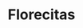 ---
title: Florecitas
date: 
draft: false

# descripcion
description : Aro de plata pasante

materials: Plata 925

color: Plateado

dimensions: 1cm x 1,7cm

code: 01-20-0445

type: "Aros"

categories: []

price: $1.870,00

# Images
# first image will be shown in the product page
images:
  # - image: "images/path_to_image"
  # La ubicacion de las imagenes es imagenes/Aros/Aros.Solo Plata/01-20-0445-florecitas
  - image: "./images/aros/solo_plata/01-20-0445-florecitas_a.JPG"
  - image: "./images/aros/solo_plata/01-20-0445-florecitas_b.JPG"
---